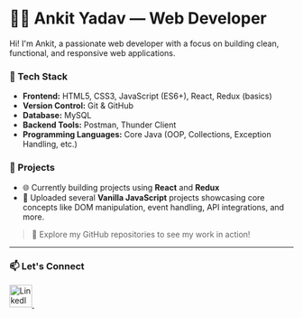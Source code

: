 # 👨‍💻 Ankit Yadav — Web Developer

Hi! I'm Ankit, a passionate web developer with a focus on building clean, functional, and responsive web applications.

### 🧰 Tech Stack
- **Frontend:** HTML5, CSS3, JavaScript (ES6+), React, Redux (basics)
- **Version Control:** Git & GitHub
- **Database:** MySQL
- **Backend Tools:** Postman, Thunder Client
- **Programming Languages:** Core Java (OOP, Collections, Exception Handling, etc.)

### 📂 Projects
- 🌐 Currently building projects using **React** and **Redux**
- 🧪 Uploaded several **Vanilla JavaScript** projects showcasing core concepts like DOM manipulation, event handling, API integrations, and more.

> 🔗 Explore my GitHub repositories to see my work in action!
---

### 📫 Let's Connect
  <a href="https://linkedin.com/in/youknowankit" target="_blank" title="LinkedIn">
    <img src="https://img.icons8.com/ios-filled/50/0A66C2/linkedin.png" alt="LinkedIn" width="40" />
  </a>
  &nbsp;&nbsp;&nbsp;
  
